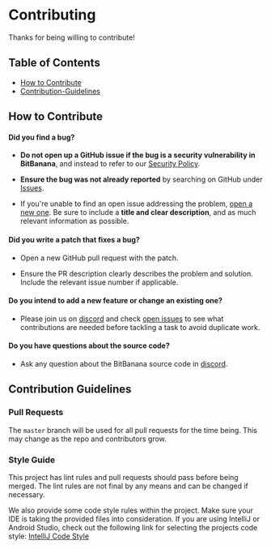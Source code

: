 # Contributing

Thanks for being willing to contribute!

## Table of Contents

- [How to Contribute](#How-to-Contribute)
- [Contribution-Guidelines](#Contribution-Guidelines)

## How to Contribute

#### **Did you find a bug?**

- **Do not open up a GitHub issue if the bug is a security vulnerability in BitBanana**, and instead to refer to our [Security Policy](../README.md#security).

- **Ensure the bug was not already reported** by searching on GitHub under [Issues][issues].

- If you're unable to find an open issue addressing the problem, [open a new one][issues]. Be sure to include a **title and clear description**, and as much relevant information as possible.

#### **Did you write a patch that fixes a bug?**

- Open a new GitHub pull request with the patch.

- Ensure the PR description clearly describes the problem and solution. Include the relevant issue number if applicable.

#### **Do you intend to add a new feature or change an existing one?**

- Please join us on [discord][discord] and check [open issues][issues] to see what contributions are needed before tackling a task to avoid duplicate work.

#### **Do you have questions about the source code?**

- Ask any question about the BitBanana source code in [discord][discord].

## Contribution Guidelines

### Pull Requests

The `master` branch will be used for all pull requests for the time being. This may change as the repo and contributors grow.

### Style Guide

This project has lint rules and pull requests should pass before being merged. The lint rules are not final by any means and can be changed if necessary.

We also provide some code style rules within the project. Make sure your IDE is taking the provided files into consideration.
If you are using IntelliJ or Android Studio, check out the following link for selecting the projects code style: [IntelliJ Code Style][codestyle]

[issues]: https://github.com/michaelWuensch/BitBanana/issues
[discord]: https://discord.gg/Xg85BuTc9A
[codestyle]: https://www.jetbrains.com/help/idea/configuring-code-style.html